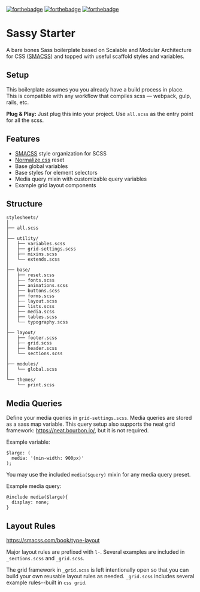 [![forthebadge](http://forthebadge.com/images/badges/built-with-love.svg)](http://forthebadge.com)
[![forthebadge](http://forthebadge.com/images/badges/uses-css.svg)](http://forthebadge.com)
[![forthebadge](http://forthebadge.com/images/badges/gluten-free.svg)](http://forthebadge.com)

# Sassy Starter
A bare bones Sass boilerplate based on Scalable and Modular Architecture for CSS ([SMACSS](https://smacss.com/)) and topped with useful scaffold styles and variables.

## Setup
This boilerplate assumes you you already have a build process in place. This is compatible with any workflow that compiles scss — webpack, gulp, rails, etc.

**Plug & Play:**  Just plug this into your project. Use `all.scss` as the entry point for all the scss.

## Features
- [SMACSS](https://smacss.com/) style organization for SCSS
- [Normalize.css](https://necolas.github.io/normalize.css/) reset
- Base global variables
- Base styles for element selectors
- Media query mixin with customizable query variables
- Example grid layout components


## Structure
```
stylesheets/
│
├── all.scss
│
├── utility/
│   ├── variables.scss
│   ├── grid-settings.scss
│   ├── mixins.scss
│   └── extends.scss
│
├── base/
│   ├── reset.scss
│   ├── fonts.scss
│   ├── animations.scss
│   ├── buttons.scss
│   ├── forms.scss
│   ├── layout.scss
│   ├── lists.scss
│   ├── media.scss
│   ├── tables.scss
│   └── typography.scss
│
├── layout/
│   ├── footer.scss
│   ├── grid.scss
│   ├── header.scss
│   └── sections.scss
│
├── modules/
│   └── global.scss
│  
└── themes/
    └── print.scss
```

## Media Queries
Define your media queries in `grid-settings.scss`.  Media queries are stored as a sass map variable. This query setup also supports the neat grid framework: https://neat.bourbon.io/, but it is not required.

Example variable:
```
$large: (
  media: '(min-width: 900px)'
);
```

You may use the included `media($query)` mixin for any media query preset.

Example media query:

```
@include media($large){
  display: none;
}
```

## Layout Rules
https://smacss.com/book/type-layout

Major layout rules are prefixed with `l-`.  Several examples are included in `_sections.scss` and `_grid.scss`.

The grid framework in `_grid.scss` is left intentionally open so that you can build your own reusable layout rules as needed. `_grid.scss` includes several example rules--built in `css grid`.
